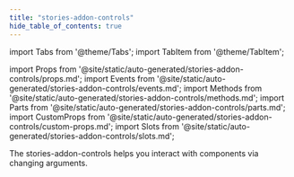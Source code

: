 ```yaml
---
title: "stories-addon-controls"
hide_table_of_contents: true
---
```

import Tabs from '@theme/Tabs';
import TabItem from '@theme/TabItem';

import Props from '@site/static/auto-generated/stories-addon-controls/props.md';
import Events from '@site/static/auto-generated/stories-addon-controls/events.md';
import Methods from '@site/static/auto-generated/stories-addon-controls/methods.md';
import Parts from '@site/static/auto-generated/stories-addon-controls/parts.md';
import CustomProps from '@site/static/auto-generated/stories-addon-controls/custom-props.md';
import Slots from '@site/static/auto-generated/stories-addon-controls/slots.md';





The stories-addon-controls helps you interact with components via changing arguments.

  
<Props />
<Events />
<Methods />
<Parts />
<CustomProps />
<Slots />
